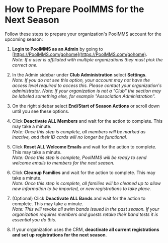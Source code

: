 # How to Prepare PoolMMS for the Next Season

Follow these steps to prepare your organization's PoolMMS account for the upcoming season:

1. **Login to PoolMMS as an Admin** by going to [https://PoolMMS.com/gohome](https://PoolMMS.com/gohome).   
   *Note: If a user is affiliated with multiple organizations they must pick the correct one.*

2. In the Admin sidebar under **Club Administration** select **Settings**.  
   *Note: If you do not see this option, your account may not have the access level required to access this. Please contact your organization's administrator.*
   *Note: If your organization is not a "Club" the section may be labeled something else, for example "Association Administration".*

3. On the right sidebar select **End/Start of Season Actions** or scroll down until you see these options.

4. Click **Deactivate ALL Members** and wait for the action to complete. This may take a minute.  
   *Note: Once this step is complete, all members will be marked as inactive, and their ID cards will no longer be functional.*

5. Click **Reset ALL Welcome Emails** and wait for the action to complete. This may take a minute.  
   *Note: Once this step is complete, PoolMMS will be ready to send welcome emails to members for the next season.*

6. Click **Cleanup Families** and wait for the action to complete. This may take a minute.  
   *Note: Once this step is complete, all families will be cleaned up to allow new information to be imported, or new registrations to take place.*

7. (Optional) Click **Deactivate ALL Bands** and wait for the action to complete. This may take a minute.  
   *Note: This will revoke all swim bands issued in the past season. If your organization requires members and guests retake their band tests it is essential you do this.*

8. If your organization uses the CRM, **deactivate all current registrations and set up registrations for the next season**.
